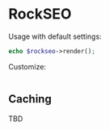 # RockSEO

Usage with default settings:

```php
echo $rockseo->render();
```

Customize:

```php

```

## Caching

TBD


